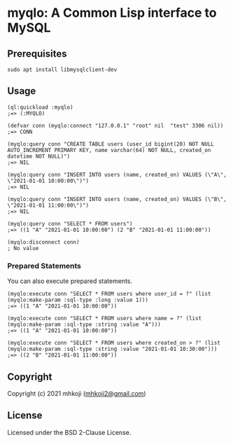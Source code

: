 # myqlo: A Common Lisp interface to MySQL

## Prerequisites

```
sudo apt install libmysqlclient-dev
```

## Usage

```common-lisp
(ql:quickload :myqlo)
;=> (:MYQLO)

(defvar conn (myqlo:connect "127.0.0.1" "root" nil  "test" 3306 nil))
;=> CONN

(myqlo:query conn "CREATE TABLE users (user_id bigint(20) NOT NULL AUTO_INCREMENT PRIMARY KEY, name varchar(64) NOT NULL, created_on datetime NOT NULL)")
;=> NIL

(myqlo:query conn "INSERT INTO users (name, created_on) VALUES (\"A\", \"2021-01-01 10:00:00\")")
;=> NIL

(myqlo:query conn "INSERT INTO users (name, created_on) VALUES (\"B\", \"2021-01-01 11:00:00\")")
;=> NIL

(myqlo:query conn "SELECT * FROM users")
;=> ((1 "A" "2021-01-01 10:00:00") (2 "B" "2021-01-01 11:00:00"))

(myqlo:disconnect conn)
; No value
```

###  Prepared Statements

You can also execute prepared statements.

```common-lisp
(myqlo:execute conn "SELECT * FROM users where user_id = ?" (list (myqlo:make-param :sql-type :long :value 1)))
;=> ((1 "A" "2021-01-01 10:00:00"))

(myqlo:execute conn "SELECT * FROM users where name = ?" (list (myqlo:make-param :sql-type :string :value "A")))
;=> ((1 "A" "2021-01-01 10:00:00"))

(myqlo:execute conn "SELECT * FROM users where created_on > ?" (list (myqlo:make-param :sql-type :string :value "2021-01-01 10:30:00")))
;=> ((2 "B" "2021-01-01 11:00:00"))
```

## Copyright

Copyright (c) 2021 mhkoji (mhkoji2@gmail.com)

## License

Licensed under the BSD 2-Clause License.

